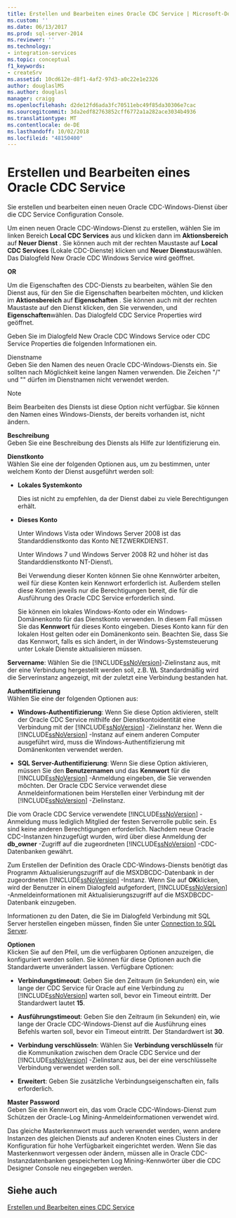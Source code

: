 ```yaml
---
title: Erstellen und Bearbeiten eines Oracle CDC Service | Microsoft-Dokumentation
ms.custom: ''
ms.date: 06/13/2017
ms.prod: sql-server-2014
ms.reviewer: ''
ms.technology:
- integration-services
ms.topic: conceptual
f1_keywords:
- createSrv
ms.assetid: 10cd612e-d8f1-4af2-97d3-a0c22e1e2326
author: douglaslMS
ms.author: douglasl
manager: craigg
ms.openlocfilehash: d2de12fd6ada3fc70511ebc49f85da30306e7cac
ms.sourcegitcommit: 3da2edf82763852cff6772a1a282ace3034b4936
ms.translationtype: MT
ms.contentlocale: de-DE
ms.lasthandoff: 10/02/2018
ms.locfileid: "48150400"
---
```

# <a name="create-and-edit-an-oracle-cdc-service"></a>Erstellen und Bearbeiten eines Oracle CDC Service
  Sie erstellen und bearbeiten einen neuen Oracle CDC-Windows-Dienst über die CDC Service Configuration Console.  
  
 Um einen neuen Oracle CDC-Windows-Dienst zu erstellen, wählen Sie im linken Bereich **Local CDC Services** aus und klicken dann im **Aktionsbereich** auf **Neuer Dienst** . Sie können auch mit der rechten Maustaste auf **Local CDC Services** (Lokale CDC-Dienste) klicken und **Neuer Dienst**auswählen. Das Dialogfeld New Oracle CDC Windows Service wird geöffnet.  
  
 **OR**  
  
 Um die Eigenschaften des CDC-Diensts zu bearbeiten, wählen Sie den Dienst aus, für den Sie die Eigenschaften bearbeiten möchten, und klicken im **Aktionsbereich** auf **Eigenschaften** . Sie können auch mit der rechten Maustaste auf den Dienst klicken, den Sie verwenden, und **Eigenschaften**wählen. Das Dialogfeld CDC Service Properties wird geöffnet.  
  
 Geben Sie im Dialogfeld New Oracle CDC Windows Service oder CDC Service Properties die folgenden Informationen ein.  
  
 Dienstname  
 Geben Sie den Namen des neuen Oracle CDC-Windows-Diensts ein. Sie sollten nach Möglichkeit keine langen Namen verwenden. Die Zeichen "/" und "\" dürfen im Dienstnamen nicht verwendet werden.  
  
> [!NOTE]  
> Beim Bearbeiten des Diensts ist diese Option nicht verfügbar. Sie können den Namen eines Windows-Diensts, der bereits vorhanden ist, nicht ändern.  
  
 **Beschreibung**  
 Geben Sie eine Beschreibung des Diensts als Hilfe zur Identifizierung ein.  
  
 **Dienstkonto**  
 Wählen Sie eine der folgenden Optionen aus, um zu bestimmen, unter welchem Konto der Dienst ausgeführt werden soll:  
  
-   **Lokales Systemkonto**  
  
     Dies ist nicht zu empfehlen, da der Dienst dabei zu viele Berechtigungen erhält.  
  
-   **Dieses Konto**  
  
     Unter Windows Vista oder Windows Server 2008 ist das Standarddienstkonto das Konto NETZWERKDIENST.  
  
     Unter Windows 7 und Windows Server 2008 R2 und höher ist das Standarddienstkonto NT-Dienst\\<Dienstname>.  
  
     Bei Verwendung dieser Konten können Sie ohne Kennwörter arbeiten, weil für diese Konten kein Kennwort erforderlich ist. Außerdem stellen diese Konten jeweils nur die Berechtigungen bereit, die für die Ausführung des Oracle CDC Service erforderlich sind.  
  
     Sie können ein lokales Windows-Konto oder ein Windows-Domänenkonto für das Dienstkonto verwenden. In diesem Fall müssen Sie das **Kennwort** für dieses Konto eingeben. Dieses Konto kann für den lokalen Host gelten oder ein Domänenkonto sein. Beachten Sie, dass Sie das Kennwort, falls es sich ändert, in der Windows-Systemsteuerung unter Lokale Dienste aktualisieren müssen.  
  
 **Servername**: Wählen Sie die [!INCLUDE[ssNoVersion](../../includes/ssnoversion-md.md)]-Zielinstanz aus, mit der eine Verbindung hergestellt werden soll, z.B. **\\\\<Computername>\\<Instanzname>**. Standardmäßig wird die Serverinstanz angezeigt, mit der zuletzt eine Verbindung bestanden hat.  
  
 **Authentifizierung**  
 Wählen Sie eine der folgenden Optionen aus:  
  
-   **Windows-Authentifizierung**: Wenn Sie diese Option aktivieren, stellt der Oracle CDC Service mithilfe der Dienstkontoidentität eine Verbindung mit der [!INCLUDE[ssNoVersion](../../includes/ssnoversion-md.md)] -Zielinstanz her. Wenn die [!INCLUDE[ssNoVersion](../../includes/ssnoversion-md.md)] -Instanz auf einem anderen Computer ausgeführt wird, muss die Windows-Authentifizierung mit Domänenkonten verwendet werden.  
  
-   **SQL Server-Authentifizierung**: Wenn Sie diese Option aktivieren, müssen Sie den **Benutzernamen** und das **Kennwort** für die [!INCLUDE[ssNoVersion](../../includes/ssnoversion-md.md)] -Anmeldung eingeben, die Sie verwenden möchten. Der Oracle CDC Service verwendet diese Anmeldeinformationen beim Herstellen einer Verbindung mit der [!INCLUDE[ssNoVersion](../../includes/ssnoversion-md.md)] -Zielinstanz.  
  
 Die vom Oracle CDC Service verwendete [!INCLUDE[ssNoVersion](../../includes/ssnoversion-md.md)] -Anmeldung muss lediglich Mitglied der festen Serverrolle public sein. Es sind keine anderen Berechtigungen erforderlich. Nachdem neue Oracle CDC-Instanzen hinzugefügt wurden, wird über diese Anmeldung der **db_owner** -Zugriff auf die zugeordneten [!INCLUDE[ssNoVersion](../../includes/ssnoversion-md.md)] -CDC-Datenbanken gewährt.  
  
 Zum Erstellen der Definition des Oracle CDC-Windows-Diensts benötigt das Programm Aktualisierungszugriff auf die MSXDBCDC-Datenbank in der zugeordneten [!INCLUDE[ssNoVersion](../../includes/ssnoversion-md.md)] -Instanz. Wenn Sie auf **OK**klicken, wird der Benutzer in einem Dialogfeld aufgefordert, [!INCLUDE[ssNoVersion](../../includes/ssnoversion-md.md)] -Anmeldeinformationen mit Aktualisierungszugriff auf die MSXDBCDC-Datenbank einzugeben.  
  
 Informationen zu den Daten, die Sie im Dialogfeld Verbindung mit SQL Server herstellen eingeben müssen, finden Sie unter [Connection to SQL Server](connection-to-sql-server.md).  
  
 **Optionen**  
 Klicken Sie auf den Pfeil, um die verfügbaren Optionen anzuzeigen, die konfiguriert werden sollen. Sie können für diese Optionen auch die Standardwerte unverändert lassen. Verfügbare Optionen:  
  
-   **Verbindungstimeout**: Geben Sie den Zeitraum (in Sekunden) ein, wie lange der CDC Service für Oracle auf eine Verbindung zu [!INCLUDE[ssNoVersion](../../includes/ssnoversion-md.md)] warten soll, bevor ein Timeout eintritt. Der Standardwert lautet **15**.  
  
-   **Ausführungstimeout**: Geben Sie den Zeitraum (in Sekunden) ein, wie lange der Oracle CDC-Windows-Dienst auf die Ausführung eines Befehls warten soll, bevor ein Timeout eintritt. Der Standardwert ist **30**.  
  
-   **Verbindung verschlüsseln**: Wählen Sie **Verbindung verschlüsseln** für die Kommunikation zwischen dem Oracle CDC Service und der [!INCLUDE[ssNoVersion](../../includes/ssnoversion-md.md)] -Zielinstanz aus, bei der eine verschlüsselte Verbindung verwendet werden soll.  
  
-   **Erweitert**: Geben Sie zusätzliche Verbindungseigenschaften ein, falls erforderlich.  
  
 **Master Password**  
 Geben Sie ein Kennwort ein, das vom Oracle CDC-Windows-Dienst zum Schützen der Oracle-Log Mining-Anmeldeinformationen verwendet wird.  
  
 Das gleiche Masterkennwort muss auch verwendet werden, wenn andere Instanzen des gleichen Diensts auf anderen Knoten eines Clusters in der Konfiguration für hohe Verfügbarkeit eingerichtet werden. Wenn Sie das Masterkennwort vergessen oder ändern, müssen alle in Oracle CDC-Instanzdatenbanken gespeicherten Log Mining-Kennwörter über die CDC Designer Console neu eingegeben werden.  
  
## <a name="see-also"></a>Siehe auch  
 [Erstellen und Bearbeiten eines CDC Service](how-to-create-and-edit-a-cdc-service.md)  
  
  
